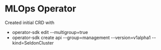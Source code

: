 # MLOps Operator

Created initial CRD with

* operator-sdk edit --multigroup=true
* operator-sdk create api --group=management --version=v1alpha1 --kind=SeldonCluster



